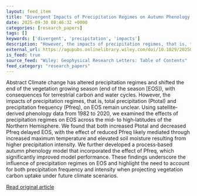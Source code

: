 ```yaml
---
layout: feed_item
title: "Divergent Impacts of Precipitation Regimes on Autumn Phenology in the Northern Hemisphere Mid‐ to High‐Latitudes"
date: 2025-09-30 08:46:32 +0000
categories: [research_papers]
tags: []
keywords: ['divergent', 'precipitation', 'impacts']
description: "However, the impacts of precipitation regimes, that is, total precipitation (Ptotal) and precipitation frequency (Pfreq), on EOS remain unclear"
external_url: https://agupubs.onlinelibrary.wiley.com/doi/10.1029/2025GL117589?af=R
is_feed: true
source_feed: "Wiley: Geophysical Research Letters: Table of Contents"
feed_category: "research_papers"
---
```


Abstract Climate change has altered precipitation regimes and shifted the end of the vegetation growing season (end of the season [EOS]), with consequences for terrestrial carbon and water cycles. However, the impacts of precipitation regimes, that is, total precipitation (Ptotal) and precipitation frequency (Pfreq), on EOS remain unclear. Using satellite‐derived phenology data from 1982 to 2020, we examined the effects of precipitation regimes on EOS across the mid‐ to high‐latitudes of the Northern Hemisphere. We found that both increased Ptotal and decreased Pfreq delayed EOS, with the effect of reduced Pfreq likely mediated through increased maximum temperature and elevated soil moisture resulting from higher precipitation intensity. We further developed a process‐based autumn phenology model that incorporated the effect of Pfreq, which significantly improved model performance. These findings underscore the influence of precipitation regimes on EOS and highlight the need to account for both precipitation frequency and intensity when projecting vegetation carbon uptake under future climate scenarios.

[Read original article](https://agupubs.onlinelibrary.wiley.com/doi/10.1029/2025GL117589?af=R)
